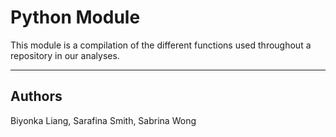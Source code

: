 # Python Module

This module is a compilation of the different functions used throughout a repository in our analyses.

<hr>


## Authors

Biyonka Liang, Sarafina Smith, Sabrina Wong
